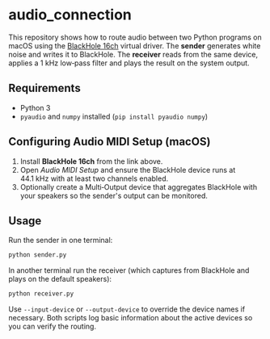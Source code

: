 # audio_connection

This repository shows how to route audio between two Python programs on macOS using the
[BlackHole 16ch](https://existential.audio/blackhole/) virtual driver.
The **sender** generates white noise and writes it to BlackHole. The **receiver**
reads from the same device, applies a 1 kHz low‑pass filter and plays the result on
the system output.

## Requirements

- Python 3
- `pyaudio` and `numpy` installed (`pip install pyaudio numpy`)

## Configuring Audio MIDI Setup (macOS)

1. Install **BlackHole 16ch** from the link above.
2. Open *Audio MIDI Setup* and ensure the BlackHole device runs at 44.1 kHz with
   at least two channels enabled.
3. Optionally create a Multi‑Output device that aggregates BlackHole with your
   speakers so the sender's output can be monitored.

## Usage

Run the sender in one terminal:

```bash
python sender.py
```

In another terminal run the receiver (which captures from BlackHole and plays
on the default speakers):

```bash
python receiver.py
```

Use `--input-device` or `--output-device` to override the device names if
necessary. Both scripts log basic information about the active devices so you
can verify the routing.

